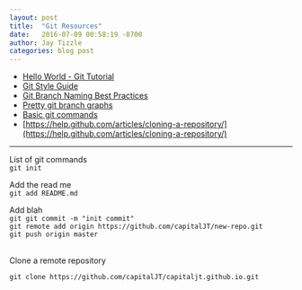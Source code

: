 ```yaml
---
layout: post
title:  "Git Resources"
date:   2016-07-09 00:58:19 -0700
author: Jay Tizzle
categories: blog post
---
```



- [Hello World - Git Tutorial](https://guides.github.com/activities/hello-world/)
- [Git Style Guide](https://github.com/agis-/git-style-guide)
- [Git Branch Naming Best Practices](http://stackoverflow.com/questions/273695/git-branch-naming-best-practices)
- [Pretty git branch graphs](http://stackoverflow.com/questions/1057564/pretty-git-branch-graphs)
- [Basic git commands](https://confluence.atlassian.com/bitbucketserver/basic-git-commands-776639767.html)  
- [https://help.github.com/articles/cloning-a-repository/](https://help.github.com/articles/cloning-a-repository/)  


<hr>

List of git commands  
`git init`  

Add the read me  
`git add README.md`  

Add blah  
`git git commit -m "init commit"`  
`git remote add origin https://github.com/capitalJT/new-repo.git`   
`git push origin master` 
 
<br>
Clone a remote repository  

    git clone https://github.com/capitalJT/capitaljt.github.io.git 